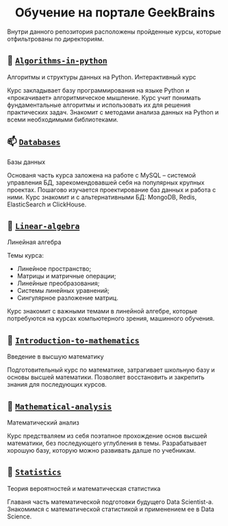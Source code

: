 <h1 align="center">Обучение на портале GeekBrains</h1>

Внутри данного репозитория расположены пройденные курсы, которые отфильтрованы по директориям.

## :snake: [`Algorithms-in-python`](https://github.com/bimastics/Main/tree/master/Algorithms-in-python) 

Алгоритмы и структуры данных на Python. Интерактивный курс

Курс закладывает базу программирования на языке Python и «прокачивает» алгоритмическое мышление. Курс учит понимать фундаментальные алгоритмы и использовать их для решения практических задач. Знакомит с методами анализа данных на Python и всеми необходимыми библиотеками.

## :mailbox: [`Databases`](https://github.com/bimastics/Main/tree/master/Databases)

Базы данных

Основаня часть курса заложена на работе с MySQL – системой управления БД, зарекомендовавшей себя на популярных крупных проектах. Пошагово изучается проектирование баз данных и работа с ними.
Курс знакомит и с альтернативными БД: MongoDB, Redis, ElasticSearch и ClickHouse.

## :triangular_ruler: [`Linear-algebra`](https://github.com/bimastics/Main/tree/master/Linear-algebra)

Линейная алгебра

Темы курса:
* Линейное пространство;
* Матрицы и матричные операции;
* Линейные преобразования;
* Системы линейных уравнений;
* Сингулярное разложение матриц.

Курс знакомит с важными темами в линейной алгебре, которые потребуются на курсах компьютерного зрения, машинного обучения.

## :hatching_chick: [`Introduction-to-mathematics`](https://github.com/bimastics/Main/tree/master/Introduction-to-mathematics)

Введение в высшую математику

Подготовительный курс по математике, затрагивает школьную базу и основы высшей математики. Позволяет восстановить и закрепить знания для последующих курсов.

## :chicken: [`Mathematical-analysis`](https://github.com/bimastics/Main/tree/master/Mathematical-analysis)

Математический анализ

Курс предстваляем из себя поэтапное прохождение основ высшей математики, без последующего углубления в темы. Разрабатывает хорошую базу, которую можно развивать далше по учебникам. 

## :game_die: [`Statistics`](https://github.com/bimastics/Main/tree/master/Statistics)

Теория вероятностей и математическая статистика

Главаня часть математической подготовки будущего Data Scientist-a.
Знакомимся с математической статистикой и применением ее в Data Science.
